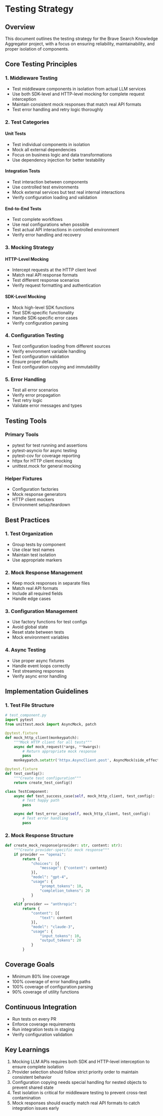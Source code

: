 # Testing Strategy

## Overview
This document outlines the testing strategy for the Brave Search Knowledge Aggregator project, with a focus on ensuring reliability, maintainability, and proper isolation of components.

## Core Testing Principles

### 1. Middleware Testing
- Test middleware components in isolation from actual LLM services
- Use both SDK-level and HTTP-level mocking for complete request interception
- Maintain consistent mock responses that match real API formats
- Test error handling and retry logic thoroughly

### 2. Test Categories

#### Unit Tests
- Test individual components in isolation
- Mock all external dependencies
- Focus on business logic and data transformations
- Use dependency injection for better testability

#### Integration Tests
- Test interaction between components
- Use controlled test environments
- Mock external services but test real internal interactions
- Verify configuration loading and validation

#### End-to-End Tests
- Test complete workflows
- Use real configurations when possible
- Test actual API interactions in controlled environment
- Verify error handling and recovery

### 3. Mocking Strategy

#### HTTP-Level Mocking
- Intercept requests at the HTTP client level
- Match real API response formats
- Test different response scenarios
- Verify request formatting and authentication

#### SDK-Level Mocking
- Mock high-level SDK functions
- Test SDK-specific functionality
- Handle SDK-specific error cases
- Verify configuration parsing

### 4. Configuration Testing
- Test configuration loading from different sources
- Verify environment variable handling
- Test configuration validation
- Ensure proper defaults
- Test configuration copying and immutability

### 5. Error Handling
- Test all error scenarios
- Verify error propagation
- Test retry logic
- Validate error messages and types

## Testing Tools

### Primary Tools
- pytest for test running and assertions
- pytest-asyncio for async testing
- pytest-cov for coverage reporting
- httpx for HTTP client mocking
- unittest.mock for general mocking

### Helper Fixtures
- Configuration factories
- Mock response generators
- HTTP client mockers
- Environment setup/teardown

## Best Practices

### 1. Test Organization
- Group tests by component
- Use clear test names
- Maintain test isolation
- Use appropriate markers

### 2. Mock Response Management
- Keep mock responses in separate files
- Match real API formats
- Include all required fields
- Handle edge cases

### 3. Configuration Management
- Use factory functions for test configs
- Avoid global state
- Reset state between tests
- Mock environment variables

### 4. Async Testing
- Use proper async fixtures
- Handle event loops correctly
- Test streaming responses
- Verify async error handling

## Implementation Guidelines

### 1. Test File Structure
```python
# test_component.py
import pytest
from unittest.mock import AsyncMock, patch

@pytest.fixture
def mock_http_client(monkeypatch):
    """Mock HTTP client for all tests"""
    async def mock_request(*args, **kwargs):
        # Return appropriate mock response
        pass
    monkeypatch.setattr('httpx.AsyncClient.post', AsyncMock(side_effect=mock_request))

@pytest.fixture
def test_config():
    """Create test configuration"""
    return create_test_config()

class TestComponent:
    async def test_success_case(self, mock_http_client, test_config):
        # Test happy path
        pass

    async def test_error_case(self, mock_http_client, test_config):
        # Test error handling
        pass
```

### 2. Mock Response Structure
```python
def create_mock_response(provider: str, content: str):
    """Create provider-specific mock response"""
    if provider == "openai":
        return {
            "choices": [{
                "message": {"content": content}
            }],
            "model": "gpt-4",
            "usage": {
                "prompt_tokens": 10,
                "completion_tokens": 20
            }
        }
    elif provider == "anthropic":
        return {
            "content": [{
                "text": content
            }],
            "model": "claude-3",
            "usage": {
                "input_tokens": 10,
                "output_tokens": 20
            }
        }
```

## Coverage Goals
- Minimum 80% line coverage
- 100% coverage of error handling paths
- 100% coverage of configuration parsing
- 90% coverage of utility functions

## Continuous Integration
- Run tests on every PR
- Enforce coverage requirements
- Run integration tests in staging
- Verify configuration validation

## Key Learnings
1. Mocking LLM APIs requires both SDK and HTTP-level interception to ensure complete isolation
2. Provider selection should follow strict priority order to maintain consistent behavior
3. Configuration copying needs special handling for nested objects to prevent shared state
4. Test isolation is critical for middleware testing to prevent cross-test contamination
5. Mock responses should exactly match real API formats to catch integration issues early
